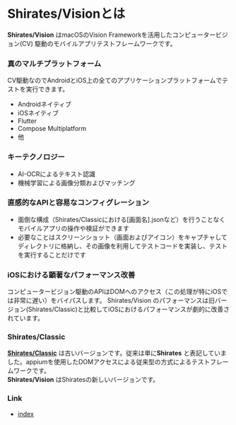 # Shirates/Visionとは

**Shirates/Vision** はmacOSのVision Frameworkを活用したコンピュータービジョン(CV)
駆動のモバイルアプリテストフレームワークです。<br>

### 真のマルチプラットフォーム

CV駆動なのでAndroidとiOS上の全てのアプリケーションプラットフォームでテストを実行できます。

- Androidネイティブ
- iOSネイティブ
- Flutter
- Compose Multiplatform
- 他

### キーテクノロジー

- AI-OCRによるテキスト認識
- 機械学習による画像分類およびマッチング

### **直感的なAPIと容易なコンフィグレーション**<br>

- 面倒な構成（Shirates/Classicにおける[画面名].jsonなど）を行うことなくモバイルアプリの操作や検証ができます
- 必要なことはスクリーンショット（画面およびアイコン）をキャプチャしてディレクトリに格納し、その画像を利用してテストコードを実装し、テストを実行することだけです

### iOSにおける顕著なパフォーマンス改善<br>

コンピュータービジョン駆動のAPIはDOMへのアクセス（この処理が特にiOSでは非常に遅い）をバイパスします。 Shirates/Vision
のパフォーマンスは旧バージョン(Shirates/Classic)と比較してiOSにおけるパフォーマンスが劇的に改善されています。

### Shirates/Classic

[**Shirates/Classic**](classic/index.md) は古いバージョンです。従来は単に**Shirates**
と表記していました。appiumを使用したDOMアクセスによる従来型の方式によるテストフレームワークです。<br>
**Shirates/Vision** はShiratesの新しいバージョンです。<br>

### Link

- [index](../index_ja.md)